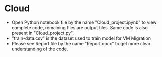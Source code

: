 # Cloud

- Open Python notebook file by the name "Cloud_project.ipynb" to view complete code, remaining files are output files. Same code is also present in "Cloud_project.py".
- "train-data.csv" is the dataset used to train model for VM Migration
- Please see Report file by the name "Report.docx" to get more clear understanding of the code.

